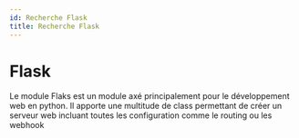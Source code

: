 ```yaml
---
id: Recherche Flask
title: Recherche Flask
---
```

# Flask

Le module Flaks est un module axé principalement pour le développement web en python. Il apporte une multitude de class permettant de créer un serveur web incluant toutes les configuration comme le routing ou les webhook
